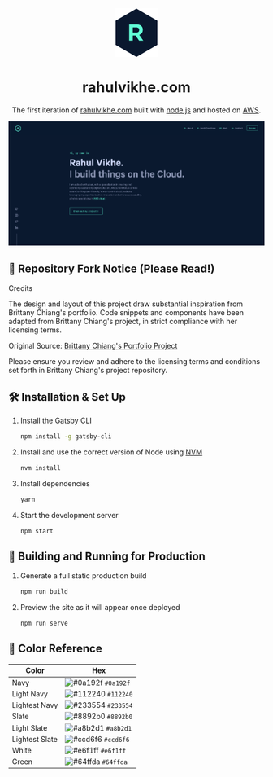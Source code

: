 <div align="center">
  <img alt="Logo" src="src/images/logo.png" />
</div>
<h1 align="center">
  rahulvikhe.com
</h1>
<p align="center">
  The first iteration of <a href="https://rahulvikhe.cloud" target="_blank">rahulvikhe.com</a> built with <a href="https://https://nodejs.org/" target="_blank">node.js</a> and hosted on <a href="https://aws.amazon.com/" target="_blank">AWS</a>.

![demo](/src/images/demo.png)

## 🚨 Repository Fork Notice (Please Read!)

Credits

The design and layout of this project draw substantial inspiration from Brittany Chiang's portfolio.
Code snippets and components have been adapted from Brittany Chiang's project, in strict compliance with her licensing terms.

Original Source: [Brittany Chiang's Portfolio Project](https://github.com/bchiang7/v4)

Please ensure you review and adhere to the licensing terms and conditions set forth in Brittany Chiang's project repository.

## 🛠 Installation & Set Up

1. Install the Gatsby CLI

   ```sh
   npm install -g gatsby-cli
   ```
 
2. Install and use the correct version of Node using [NVM](https://github.com/nvm-sh/nvm)

   ```sh
   nvm install
   ```

3. Install dependencies

   ```sh
   yarn
   ```

4. Start the development server

   ```sh
   npm start
   ```

## 🚀 Building and Running for Production

1. Generate a full static production build

   ```sh
   npm run build
   ```

1. Preview the site as it will appear once deployed

   ```sh
   npm run serve
   ```

## 🎨 Color Reference

| Color          | Hex                                                                |
| -------------- | ------------------------------------------------------------------ |
| Navy           | ![#0a192f](https://via.placeholder.com/10/0a192f?text=+) `#0a192f` |
| Light Navy     | ![#112240](https://via.placeholder.com/10/0a192f?text=+) `#112240` |
| Lightest Navy  | ![#233554](https://via.placeholder.com/10/303C55?text=+) `#233554` |
| Slate          | ![#8892b0](https://via.placeholder.com/10/8892b0?text=+) `#8892b0` |
| Light Slate    | ![#a8b2d1](https://via.placeholder.com/10/a8b2d1?text=+) `#a8b2d1` |
| Lightest Slate | ![#ccd6f6](https://via.placeholder.com/10/ccd6f6?text=+) `#ccd6f6` |
| White          | ![#e6f1ff](https://via.placeholder.com/10/e6f1ff?text=+) `#e6f1ff` |
| Green          | ![#64ffda](https://via.placeholder.com/10/64ffda?text=+) `#64ffda` |
